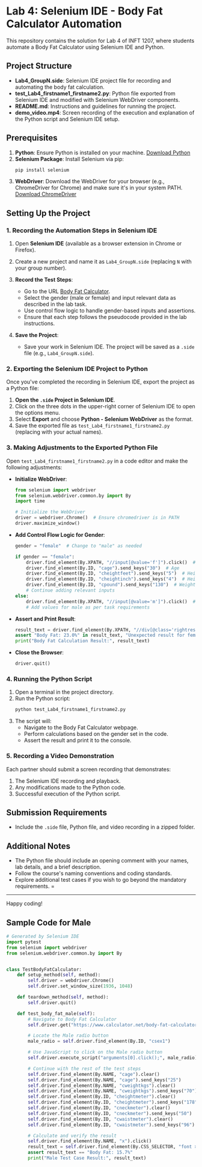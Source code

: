 
# Lab 4: Selenium IDE - Body Fat Calculator Automation

This repository contains the solution for Lab 4 of INFT 1207, where students automate a Body Fat Calculator using Selenium IDE and Python.

## Project Structure

- **Lab4_GroupN.side**: Selenium IDE project file for recording and automating the body fat calculation.
- **test_Lab4_firstname1_firstname2.py**: Python file exported from Selenium IDE and modified with Selenium WebDriver components.
- **README.md**: Instructions and guidelines for running the project.
- **demo_video.mp4**: Screen recording of the execution and explanation of the Python script and Selenium IDE setup.

## Prerequisites

1. **Python**: Ensure Python is installed on your machine. [Download Python](https://www.python.org/downloads/)
2. **Selenium Package**: Install Selenium via pip:
   ```bash
   pip install selenium
   ```
3. **WebDriver**: Download the WebDriver for your browser (e.g., ChromeDriver for Chrome) and make sure it's in your system PATH. [Download ChromeDriver](https://sites.google.com/chromium.org/driver/)

## Setting Up the Project

### 1. Recording the Automation Steps in Selenium IDE

1. Open **Selenium IDE** (available as a browser extension in Chrome or Firefox).
2. Create a new project and name it as `Lab4_GroupN.side` (replacing `N` with your group number).
3. **Record the Test Steps**:
   - Go to the URL [Body Fat Calculator](https://www.calculator.net/body-fat-calculator.html).
   - Select the gender (male or female) and input relevant data as described in the lab task.
   - Use control flow logic to handle gender-based inputs and assertions.
   - Ensure that each step follows the pseudocode provided in the lab instructions.

4. **Save the Project**:
   - Save your work in Selenium IDE. The project will be saved as a `.side` file (e.g., `Lab4_GroupN.side`).

### 2. Exporting the Selenium IDE Project to Python

Once you've completed the recording in Selenium IDE, export the project as a Python file:

1. **Open the `.side` Project in Selenium IDE**.
2. Click on the three dots in the upper-right corner of Selenium IDE to open the options menu.
3. Select **Export** and choose **Python - Selenium WebDriver** as the format.
4. Save the exported file as `test_Lab4_firstname1_firstname2.py` (replacing with your actual names).

### 3. Making Adjustments to the Exported Python File

Open `test_Lab4_firstname1_firstname2.py` in a code editor and make the following adjustments:

- **Initialize WebDriver**:
  ```python
  from selenium import webdriver
  from selenium.webdriver.common.by import By
  import time

  # Initialize the WebDriver
  driver = webdriver.Chrome()  # Ensure chromedriver is in PATH
  driver.maximize_window()
  ```
- **Add Control Flow Logic for Gender**:
  ```python
  gender = "female"  # Change to "male" as needed

  if gender == "female":
      driver.find_element(By.XPATH, "//input[@value='f']").click()  # Select female
      driver.find_element(By.ID, "cage").send_keys("30")  # Age
      driver.find_element(By.ID, "cheightfeet").send_keys("5")  # Height in feet
      driver.find_element(By.ID, "cheightinch").send_keys("4")  # Height in inches
      driver.find_element(By.ID, "cpound").send_keys("130")  # Weight in pounds
      # Continue adding relevant inputs
  else:
      driver.find_element(By.XPATH, "//input[@value='m']").click()  # Select male
      # Add values for male as per task requirements
  ```

- **Assert and Print Result**:
  ```python
  result_text = driver.find_element(By.XPATH, "//div[@class='rightresult']").text
  assert "Body Fat: 23.0%" in result_text, "Unexpected result for female"
  print("Body Fat Calculation Result:", result_text)
  ```

- **Close the Browser**:
  ```python
  driver.quit()
  ```

### 4. Running the Python Script

1. Open a terminal in the project directory.
2. Run the Python script:
   ```bash
   python test_Lab4_firstname1_firstname2.py
   ```
3. The script will:
   - Navigate to the Body Fat Calculator webpage.
   - Perform calculations based on the gender set in the code.
   - Assert the result and print it to the console.

### 5. Recording a Video Demonstration

Each partner should submit a screen recording that demonstrates:
1. The Selenium IDE recording and playback.
2. Any modifications made to the Python code.
3. Successful execution of the Python script.

## Submission Requirements

- Include the `.side` file, Python file, and video recording in a zipped folder.


## Additional Notes

- The Python file should include an opening comment with your names, lab details, and a brief description.
- Follow the course's naming conventions and coding standards.
- Explore additional test cases if you wish to go beyond the mandatory requirements.
=
---

Happy coding!


## Sample Code for Male

```python
# Generated by Selenium IDE
import pytest
from selenium import webdriver
from selenium.webdriver.common.by import By


class TestBodyFatCalculator:
    def setup_method(self, method):
        self.driver = webdriver.Chrome()
        self.driver.set_window_size(1936, 1048)

    def teardown_method(self, method):
        self.driver.quit()

    def test_body_fat_male(self):
        # Navigate to Body Fat Calculator
        self.driver.get("https://www.calculator.net/body-fat-calculator.html")

        # Locate the Male radio button
        male_radio = self.driver.find_element(By.ID, "csex1")

        # Use JavaScript to click on the Male radio button
        self.driver.execute_script("arguments[0].click();", male_radio)

        # Continue with the rest of the test steps
        self.driver.find_element(By.NAME, "cage").clear()
        self.driver.find_element(By.NAME, "cage").send_keys("25")
        self.driver.find_element(By.NAME, "cweightkgs").clear()
        self.driver.find_element(By.NAME, "cweightkgs").send_keys("70")
        self.driver.find_element(By.ID, "cheightmeter").clear()
        self.driver.find_element(By.ID, "cheightmeter").send_keys("178")
        self.driver.find_element(By.ID, "cneckmeter").clear()
        self.driver.find_element(By.ID, "cneckmeter").send_keys("50")
        self.driver.find_element(By.ID, "cwaistmeter").clear()
        self.driver.find_element(By.ID, "cwaistmeter").send_keys("96")

        # Calculate and verify the result
        self.driver.find_element(By.NAME, "x").click()
        result_text = self.driver.find_element(By.CSS_SELECTOR, "font > b").text
        assert result_text == "Body Fat: 15.7%"
        print("Male Test Case Result:", result_text)

```

